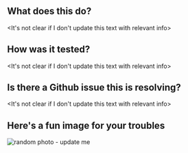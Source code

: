 ## What does this do?
\<It's not clear if I don't update this text with relevant info\>

## How was it tested?
\<It's not clear if I don't update this text with relevant info\>

## Is there a Github issue this is resolving?
\<It's not clear if I don't update this text with relevant info\>

## Here's a fun image for your troubles
![random photo - update me](https://picsum.photos/200)
